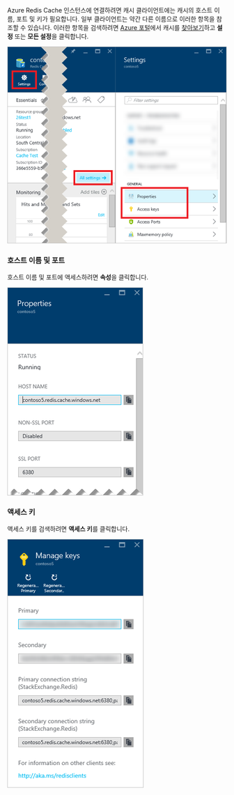 Azure Redis Cache 인스턴스에 연결하려면 캐시 클라이언트에는 캐시의 호스트 이름, 포트 및 키가 필요합니다. 일부 클라이언트는 약간 다른 이름으로 이러한 항목을 참조할 수 있습니다. 이러한 항목을 검색하려면 [Azure 포털](https://portal.azure.com)에서 캐시를 [찾아보기](../articles/redis-cache/cache-configure.md#configure-redis-cache-settings)하고 **설정** 또는 **모든 설정**을 클릭합니다.

![Redis Cache 설정](media/redis-cache-access-keys/redis-cache-settings.png)

### 호스트 이름 및 포트
호스트 이름 및 포트에 액세스하려면 **속성**을 클릭합니다.

![Redis Cache 속성](media/redis-cache-access-keys/redis-cache-properties.png)

### 액세스 키
액세스 키를 검색하려면 **액세스 키**를 클릭합니다.

![Redis Cache 액세스 키](media/redis-cache-access-keys/redis-cache-access-keys.png)

<!---HONumber=AcomDC_0629_2016-->